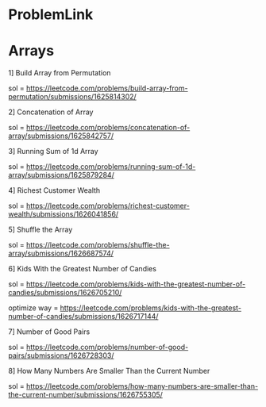 # ProblemLink
# Arrays
1] Build Array from Permutation

sol = https://leetcode.com/problems/build-array-from-permutation/submissions/1625814302/

2] Concatenation of Array

sol = https://leetcode.com/problems/concatenation-of-array/submissions/1625842757/

3] Running Sum of 1d Array

sol = https://leetcode.com/problems/running-sum-of-1d-array/submissions/1625879284/

4] Richest Customer Wealth 

sol = https://leetcode.com/problems/richest-customer-wealth/submissions/1626041856/

5] Shuffle the Array

sol = https://leetcode.com/problems/shuffle-the-array/submissions/1626687574/

6] Kids With the Greatest Number of Candies

sol = https://leetcode.com/problems/kids-with-the-greatest-number-of-candies/submissions/1626705210/

optimize way = https://leetcode.com/problems/kids-with-the-greatest-number-of-candies/submissions/1626717144/

7] Number of Good Pairs

sol = https://leetcode.com/problems/number-of-good-pairs/submissions/1626728303/

8] How Many Numbers Are Smaller Than the Current Number

sol = https://leetcode.com/problems/how-many-numbers-are-smaller-than-the-current-number/submissions/1626755305/
